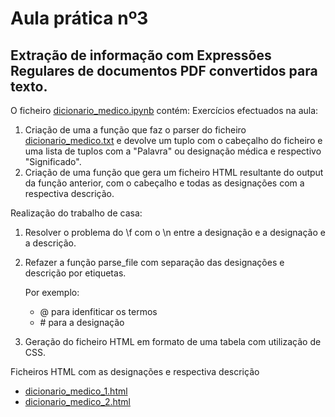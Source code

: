 # Aula prática nº3
## Extração de informação com Expressões Regulares de documentos PDF convertidos para texto.

O ficheiro [dicionario_medico.ipynb](https://github.com/cvmota/plneb-2223/tree/main/TPC3/dicionario_medico.ipynb) contém:
Exercícios efectuados na aula:
1. Criação de uma a função que faz o parser do ficheiro [dicionario_medico.txt](https://github.com/cvmota/plneb-2223/tree/main/TPC3/dicionario_medico.txt) e devolve um tuplo com o cabeçalho do ficheiro e uma lista de tuplos com a "Palavra" ou designação médica e respectivo "Significado".
2. Criação de uma função que gera um ficheiro HTML resultante do output da função anterior, com o cabeçalho e todas as designações com a respectiva descrição.

Realização do trabalho de casa:

1. Resolver o problema do \f com o \n entre a designação e a designação e a descrição.
2. Refazer a função parse_file com separação das designações e descrição por etiquetas.

    Por exemplo:
    - @ para idenfiticar os termos
    - \# para a designação
3. Geração do ficheiro HTML em formato de uma tabela com utilização de CSS.


Ficheiros HTML com as designações e respectiva descrição
- [dicionario_medico_1.html](https://github.com/cvmota/plneb-2223/tree/main/TPC3/dicionario_medico_1.html)
- [dicionario_medico_2.html](https://github.com/cvmota/plneb-2223/tree/main/TPC3/dicionario_medico_2.html)